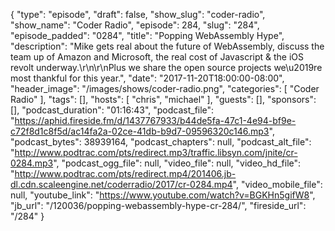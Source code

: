 {
  "type": "episode",
  "draft": false,
  "show_slug": "coder-radio",
  "show_name": "Coder Radio",
  "episode": 284,
  "slug": "284",
  "episode_padded": "0284",
  "title": "Popping WebAssembly Hype",
  "description": "Mike gets real about the future of WebAssembly, discuss the team up of Amazon and Microsoft, the real cost of Javascript & the iOS revolt underway.\r\n\r\nPlus we share the open source projects we\u2019re most thankful for this year.",
  "date": "2017-11-20T18:00:00-08:00",
  "header_image": "/images/shows/coder-radio.png",
  "categories": [
    "Coder Radio"
  ],
  "tags": [],
  "hosts": [
    "chris",
    "michael"
  ],
  "guests": [],
  "sponsors": [],
  "podcast_duration": "01:16:43",
  "podcast_file": "https://aphid.fireside.fm/d/1437767933/b44de5fa-47c1-4e94-bf9e-c72f8d1c8f5d/ac14fa2a-02ce-41db-b9d7-09596320c146.mp3",
  "podcast_bytes": 38939164,
  "podcast_chapters": null,
  "podcast_alt_file": "http://www.podtrac.com/pts/redirect.mp3/traffic.libsyn.com/jnite/cr-0284.mp3",
  "podcast_ogg_file": null,
  "video_file": null,
  "video_hd_file": "http://www.podtrac.com/pts/redirect.mp4/201406.jb-dl.cdn.scaleengine.net/coderradio/2017/cr-0284.mp4",
  "video_mobile_file": null,
  "youtube_link": "https://www.youtube.com/watch?v=BGKHn5gifW8",
  "jb_url": "/120036/popping-webassembly-hype-cr-284/",
  "fireside_url": "/284"
}

